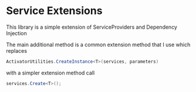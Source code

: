 # Service Extensions

This library is a simple extension of ServiceProviders and Dependency Injection

The main additional method is a common extension method that I use which replaces

```csharp
ActivatorUtilities.CreateInstance<T>(services, parameters)
```
with a simpler extension method call
```csharp
services.Create<T>();
```